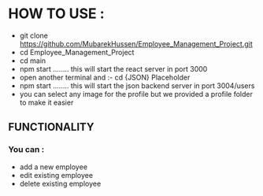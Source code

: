# HOW TO USE :
* git clone https://github.com/MubarekHussen/Employee_Management_Project.git
* cd Employee_Management_Project
* cd main
* npm start ........ this will start the react server in port 3000
* open another terminal and :- cd {JSON} Placeholder
* npm start ........ this will start the json backend server in port 3004/users
* you can select any image for the profile but we provided a profile folder to make it easier
## FUNCTIONALITY
### You can :
* add a new employee
* edit existing employee
* delete existing employee
